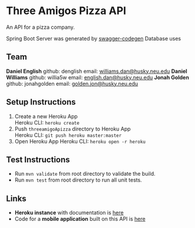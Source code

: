 # Three Amigos Pizza API
An API for a pizza company.

Spring Boot Server was generated by [swagger-codegen](https://github.com/swagger-api/swagger-codegen)
Database uses 

## Team
**Daniel English** github: denglish email: williams.dan@husky.neu.edu
**Daniel Williams** github: willia5w email: english.dan@husky.neu.edu
**Jonah Golden** github: jonahgolden email: golden.jon@husky.neu.edu

## Setup Instructions
1. Create a new Heroku App  
Heroku CLI: `heroku create`
2. Push `threeamigoApizza` directory to Heroku App  
Heroku CLI: `git push heroku master:master`
3. Open Heroku App
Heroku CLI: `heroku open -r heroku`

## Test Instructions
* Run `mvn validate` from root directory to validate the build.
* Run `mvn test` from root directory to run all unit tests.

## Links
* **Heroku instance** with documentation is [here](https://three-amigos-prod.herokuapp.com/swagger-ui.html)
* Code for a **mobile application** built on this API is [here](https://github.com/denglish7/three-amigos-pizza-app)